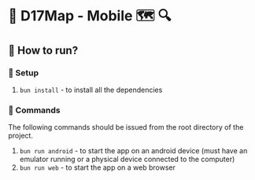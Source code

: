 # 🔵 D17Map - Mobile 🗺 🔍

## 🔷 How to run?
### 🔹 Setup

1. `bun install` - to install all the dependencies

### 🔹 Commands
The following commands should be issued from the root directory of the project.

1. `bun run android` - to start the app on an android device (must have an emulator running or a physical device connected to the computer)
2. `bun run web` - to start the app on a web browser